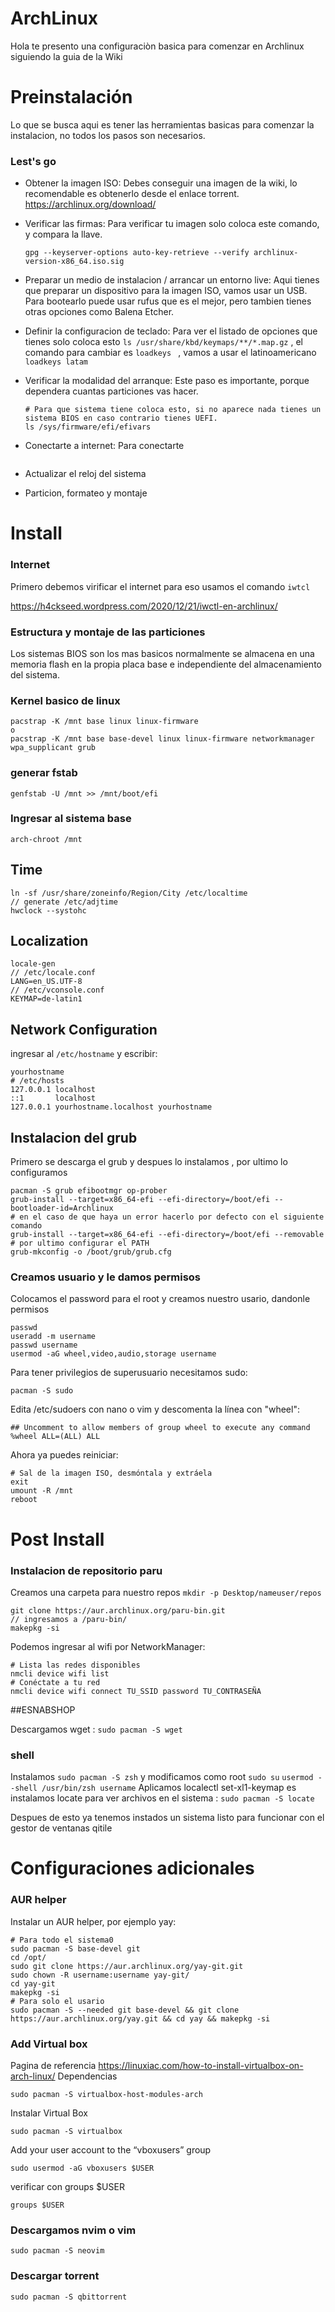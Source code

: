 # ArchLinux

Hola te presento una configuraciòn basica para comenzar en Archlinux siguiendo la guia de la Wiki 

# Preinstalación

Lo que se busca aqui es tener las herramientas basicas para comenzar la instalacion, no todos los pasos son necesarios.

### Lest's go

- Obtener la imagen ISO: Debes conseguir una imagen de la wiki, lo recomendable es obtenerlo desde el enlace torrent.
  https://archlinux.org/download/
  
- Verificar las firmas: Para verificar tu imagen solo coloca este comando, y compara la llave. 
  ```
  gpg --keyserver-options auto-key-retrieve --verify archlinux-version-x86_64.iso.sig
  ```

- Preparar un medio de instalacion / arrancar un entorno live: Aqui tienes que preparar un dispositivo para la imagen ISO, vamos usar un USB. Para bootearlo puede usar rufus que es el mejor, pero tambien tienes otras opciones como Balena Etcher.
  
- Definir la configuracion de teclado: Para ver el listado de opciones que tienes solo coloca esto ```ls /usr/share/kbd/keymaps/**/*.map.gz``` , el comando para cambiar es ```loadkeys ``` , vamos a usar el latinoamericano ```loadkeys latam```

- Verificar la modalidad del arranque: Este paso es importante, porque dependera cuantas particiones vas hacer.
  ```
  # Para que sistema tiene coloca esto, si no aparece nada tienes un sistema BIOS en caso contrario tienes UEFI. 
  ls /sys/firmware/efi/efivars
  ```

- Conectarte a internet: Para conectarte 
  ```
  ```
    
- Actualizar el reloj del sistema

- Particion, formateo y montaje

# Install

### Internet   

Primero debemos virificar el internet para eso usamos el comando ```iwtcl```  

https://h4ckseed.wordpress.com/2020/12/21/iwctl-en-archlinux/

### Estructura y montaje de las particiones 

Los sistemas BIOS son los mas basicos normalmente se almacena en una memoria flash en la propia placa base e independiente del almacenamiento del sistema.

### Kernel basico de linux

```
pacstrap -K /mnt base linux linux-firmware
o
pacstrap -K /mnt base base-devel linux linux-firmware networkmanager wpa_supplicant grub 
```

### generar fstab 
```
genfstab -U /mnt >> /mnt/boot/efi
```

### Ingresar al sistema base 
```
arch-chroot /mnt
```

## Time 
```
ln -sf /usr/share/zoneinfo/Region/City /etc/localtime
// generate /etc/adjtime
hwclock --systohc
```

## Localization 
```
locale-gen
// /etc/locale.conf
LANG=en_US.UTF-8
// /etc/vconsole.conf
KEYMAP=de-latin1
```

## Network Configuration 
ingresar al ```/etc/hostname``` y escribir: 
```
yourhostname 
# /etc/hosts
127.0.0.1 localhost
::1       localhost
127.0.0.1 yourhostname.localhost yourhostname
```


## Instalacion del grub
Primero se descarga el grub y despues lo instalamos , por ultimo lo configuramos 
```
pacman -S grub efibootmgr op-prober
grub-install --target=x86_64-efi --efi-directory=/boot/efi --bootloader-id=Archlinux
# en el caso de que haya un error hacerlo por defecto con el siguiente comando
grub-install --target=x86_64-efi --efi-directory=/boot/efi --removable
# por ultimo configurar el PATH
grub-mkconfig -o /boot/grub/grub.cfg 
```

### Creamos usuario y le damos permisos
Colocamos el password para el root y creamos nuestro usario, dandonle permisos 
```
passwd
useradd -m username
passwd username
usermod -aG wheel,video,audio,storage username
```

Para tener privilegios de superusuario necesitamos sudo:
```
pacman -S sudo
```

Edita /etc/sudoers con nano o vim y descomenta la línea con "wheel":
```
## Uncomment to allow members of group wheel to execute any command
%wheel ALL=(ALL) ALL
```

Ahora ya puedes reiniciar:
```
# Sal de la imagen ISO, desmóntala y extráela
exit
umount -R /mnt
reboot
```

# Post Install


### Instalacion de repositorio paru 
Creamos una carpeta para nuestro repos ```mkdir -p Desktop/nameuser/repos```
```
git clone https://aur.archlinux.org/paru-bin.git
// ingresamos a /paru-bin/
makepkg -si
```
Podemos ingresar al wifi por NetworkManager:
```
# Lista las redes disponibles
nmcli device wifi list
# Conéctate a tu red
nmcli device wifi connect TU_SSID password TU_CONTRASEÑA
```


##ESNABSHOP

Descargamos wget : ```sudo pacman -S wget```
### shell 
Instalamos ```sudo pacman -S zsh``` y modificamos como root ```sudo su``` ```usermod --shell /usr/bin/zsh username```
Aplicamos localectl set-xl1-keymap es
instalamos locate para ver archivos en el sistema : ```sudo pacman -S locate```



Despues de esto ya tenemos instados un sistema listo para funcionar con el gestor de ventanas qitile 

# Configuraciones adicionales 
### AUR helper
Instalar un AUR helper, por ejemplo yay:
```
# Para todo el sistema0
sudo pacman -S base-devel git
cd /opt/
sudo git clone https://aur.archlinux.org/yay-git.git
sudo chown -R username:username yay-git/
cd yay-git
makepkg -si
# Para solo el usario 
sudo pacman -S --needed git base-devel && git clone https://aur.archlinux.org/yay.git && cd yay && makepkg -si
```

### Add Virtual box 
Pagina de referencia https://linuxiac.com/how-to-install-virtualbox-on-arch-linux/
Dependencias 
```
sudo pacman -S virtualbox-host-modules-arch
```
Instalar Virtual Box 
```
sudo pacman -S virtualbox
```
Add your user account to the “vboxusers” group
```
sudo usermod -aG vboxusers $USER
```
verificar con groups $USER
```
groups $USER
```

### Descargamos nvim o vim
```
sudo pacman -S neovim
```
### Descargar torrent 
```
sudo pacman -S qbittorrent
```

